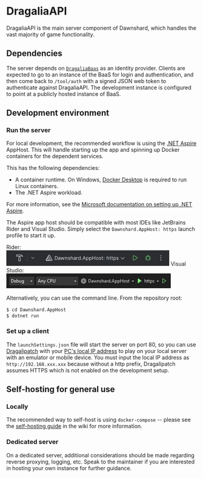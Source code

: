 # DragaliaAPI

DragaliaAPI is the main server component of Dawnshard, which handles the vast majority of game functionality.

## Dependencies

The server depends on [`DragaliaBaas`](https://github.com/DragaliaLostRevival/DragaliaBaasServer) as an identity
provider. Clients are expected to go to an instance of the BaaS for login and authentication, and then come back
to `/tool/auth` with a signed JSON web token to authenticate against DragaliaAPI. The development instance is configured to point
at a publicly hosted instance of BaaS.

## Development environment

### Run the server

For local development, the recommended workflow is using the [.NET Aspire](https://learn.microsoft.com/en-us/dotnet/aspire/get-started/aspire-overview) AppHost.
This will handle starting up the app and spinning up Docker containers for the dependent services.

This has the following dependencies:

- A container runtime. On Windows, [Docker Desktop](https://docs.docker.com/desktop/install/windows-install/) is required to run Linux containers.
- The .NET Aspire workload.

For more information, see the [Microsoft documentation on setting up .NET Aspire](https://learn.microsoft.com/en-us/dotnet/aspire/fundamentals/setup-tooling).

The Aspire app host should be compatible with most IDEs like JetBrains Rider and Visual Studio. Simply select the `Dawnshard.AppHost: https` launch profile to start it up.

Rider:  
![Aspire on Rider](rider-aspire.png)
Visual Studio:  
![Aspire on Visual Studio](vs-aspire.png)

Alternatively, you can use the command line. From the repository root:

```
$ cd Dawnshard.AppHost
$ dotnet run
```

### Set up a client

The `launchSettings.json` file will start the server on port 80, so you can
use [Dragalipatch](https://github.com/LukeFZ/DragaliPatch/releases/latest) with
your [PC's local IP address](https://support.microsoft.com/en-us/windows/find-your-ip-address-in-windows-f21a9bbc-c582-55cd-35e0-73431160a1b9)
to play on your local server with an emulator or mobile device. You must input the local IP address
as `http://192.168.xxx.xxx` because without a http prefix, Dragalipatch assumes HTTPS which is not enabled on the
development setup.

## Self-hosting for general use

### Locally

The recommended way to self-host is using `docker-compose` -- please see
the [self-hosting guide](https://github.com/SapiensAnatis/Dawnshard/wiki/Self-hosting-guide) in the wiki for more
information.

### Dedicated server

On a dedicated server, additional considerations should be made
regarding reverse proxying, logging, etc. Speak to the maintainer if you are interested in hosting your own instance for
further guidance.


